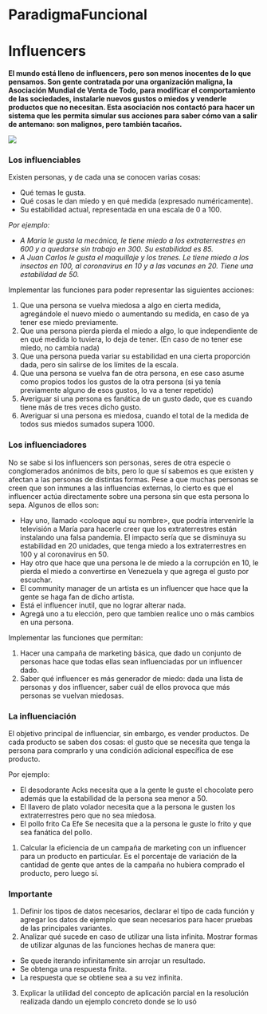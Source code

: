 # ParadigmaFuncional
# Influencers

**El mundo está lleno de influencers, pero son menos inocentes de lo que pensamos. Son gente contratada por una organización maligna, la Asociación Mundial de Venta de Todo, para modificar el comportamiento de las sociedades, instalarle nuevos gustos o miedos y venderle productos que no necesitan. Esta asociación nos contactó para hacer un sistema que les permita simular sus acciones para saber cómo van a salir de antemano: son malignos, pero también tacaños.**

![](influencer.jpg)

### Los influenciables 

Existen personas, y de cada una se conocen varias cosas:
* Qué temas le gusta.
* Qué cosas le dan miedo y en qué medida (expresado numéricamente). 
* Su estabilidad actual, representada en una escala de 0 a 100. 

*Por ejemplo:*
* *A María le gusta la mecánica, le tiene miedo a los extraterrestres en 600 y a quedarse sin trabajo en 300. Su estabilidad es 85.*
* *A Juan Carlos le gusta el maquillaje y los trenes. Le tiene miedo a los insectos en 100, al coronavirus en 10 y a las vacunas en 20. Tiene una estabilidad de 50.*

Implementar las funciones para poder representar las siguientes acciones: 
1. Que una persona se vuelva miedosa a algo en cierta medida, agregándole el nuevo miedo o aumentando su medida, en caso de ya tener ese miedo previamente. 
2. Que una persona pierda pierda el miedo a algo, lo que independiente de en qué medida lo tuviera, lo deja de tener. (En caso de no tener ese miedo, no cambia nada)
3. Que una persona pueda variar su estabilidad en una cierta proporción dada, pero sin salirse de los límites de la escala.
4. Que una persona se vuelva fan de otra persona, en ese caso asume como propios todos los gustos de la otra persona (si ya tenía previamente alguno de esos gustos, lo va a tener repetido)
5. Averiguar si una persona es fanática de un gusto dado, que es cuando tiene más de tres veces dicho gusto. 
6. Averiguar si una persona es miedosa, cuando el total de la medida de todos sus miedos sumados supera 1000.

### Los influenciadores

No se sabe si los influencers son personas, seres de otra especie o conglomerados anónimos de bits, pero lo que sí sabemos es que existen y afectan a las personas de distintas formas. Pese a que muchas personas se creen que son inmunes a las influencias externas, lo cierto es que el influencer actúa directamente sobre una persona sin que esta persona lo sepa. Algunos de ellos son:
* Hay uno, llamado <coloque aquí su nombre>, que podría intervenirle la televisión a María para hacerle creer que los extraterrestres están instalando una falsa pandemia. El impacto sería que se disminuya su estabilidad en 20 unidades, que tenga miedo a los extraterrestres en 100 y al coronavirus en 50.
* Hay otro que hace que una persona le de miedo a la corrupción en 10, le pierda el miedo a convertirse en Venezuela y que agrega el gusto por escuchar.
* El community manager de un artista es un influencer que hace que la gente se haga fan de dicho artista.
* Está el influencer inutil, que no lograr alterar nada.
* Agregá uno a tu elección, pero que tambien realice uno o más cambios en una persona.
	
Implementar las funciones que permitan:

1. Hacer una campaña de marketing básica, que dado un conjunto de personas hace que todas ellas sean influenciadas por un influencer dado.
2. Saber qué influencer es más generador de miedo: dada una lista de personas y dos influencer, saber cuál de ellos provoca que más personas se vuelvan miedosas.

### La influenciación 

El objetivo principal de influenciar, sin embargo, es vender productos. De cada producto se saben dos cosas: el gusto que se necesita que tenga la persona para comprarlo y una condición adicional específica de ese producto. 

Por ejemplo:
* El desodorante Acks necesita que a la gente le guste el chocolate pero además que la estabilidad de la persona sea menor a 50.
* El llavero de plato volador necesita que a la persona le gusten los extraterrestres pero que no sea miedosa.
* El pollo frito Ca Efe Se necesita que a la persona le guste lo frito y que sea fanática del pollo.

1. Calcular la eficiencia de un campaña de marketing con un influencer para un producto en particular. Es el porcentaje de variación de la cantidad de gente que antes de la campaña no hubiera comprado el producto, pero luego sí. 

### Importante

1. Definir los tipos de datos necesarios, declarar el tipo de cada función y agregar los datos de ejemplo que sean necesarios para hacer pruebas de las principales variantes.
2. Analizar qué sucede en caso de utilizar una lista infinita. Mostrar formas de utilizar algunas de las funciones hechas de manera que:
* Se quede iterando infinitamente sin arrojar un resultado. 
* Se obtenga una respuesta finita.  
* La respuesta que se obtiene sea a su vez infinita.
3. Explicar la utilidad del concepto de aplicación parcial en la resolución realizada dando un ejemplo concreto donde se lo usó

